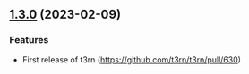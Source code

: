 ## [1.3.0](https://github.com/t3rn/t3rn/compare/v1.3.0...development) (2023-02-09)

### Features

* First release of t3rn (https://github.com/t3rn/t3rn/pull/630)